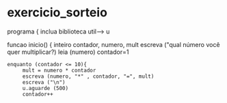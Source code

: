 # exercicio_sorteio
programa
{
inclua biblioteca util--> u

funcao inicio()
{
    inteiro contador, numero, mult
    escreva ("qual número você quer multiplicar?)
    leia (numero)
    contador=1

    enquanto (contador <= 10){
         mult = numero * contador
         escreva (numero, "*" , contador, "=", mult)
         escreva ("\n")
         u.aguarde (500)
         contador++
